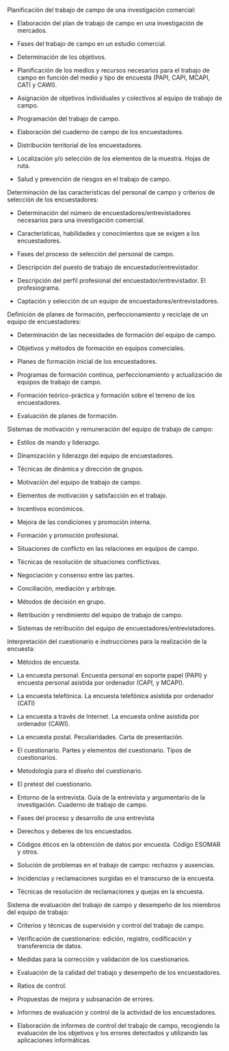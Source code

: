 Planificación del trabajo de campo de una investigación comercial:

- Elaboración del plan de trabajo de campo en una investigación de mercados.

- Fases del trabajo de campo en un estudio comercial.

- Determinación de los objetivos.

- Planificación de los medios y recursos necesarios para el trabajo de campo en función del medio y tipo de encuesta (PAPI, CAPI, MCAPI, CATI y CAWI).

- Asignación de objetivos individuales y colectivos al equipo de trabajo de campo.

- Programación del trabajo de campo.

- Elaboración del cuaderno de campo de los encuestadores.

- Distribución territorial de los encuestadores.

- Localización y/o selección de los elementos de la muestra. Hojas de ruta.

- Salud y prevención de riesgos en el trabajo de campo.

Determinación de las características del personal de campo y criterios de selección de los encuestadores:

- Determinación del número de encuestadores/entrevistadores necesarios para una investigación comercial.

- Características, habilidades y conocimientos que se exigen a los encuestadores.

- Fases del proceso de selección del personal de campo.

- Descripción del puesto de trabajo de encuestador/entrevistador.

- Descripción del perfil profesional del encuestador/entrevistador. El profesiograma.

- Captación y selección de un equipo de encuestadores/entrevistadores.

Definición de planes de formación, perfeccionamiento y reciclaje de un equipo de encuestadores:

- Determinación de las necesidades de formación del equipo de campo.

- Objetivos y métodos de formación en equipos comerciales.

- Planes de formación inicial de los encuestadores.

- Programas de formación continua, perfeccionamiento y actualización de equipos de trabajo de campo.

- Formación teórico-práctica y formación sobre el terreno de los encuestadores.

- Evaluación de planes de formación.

Sistemas de motivación y remuneración del equipo de trabajo de campo:

- Estilos de mando y liderazgo.

- Dinamización y liderazgo del equipo de encuestadores.

- Técnicas de dinámica y dirección de grupos.

- Motivación del equipo de trabajo de campo.

- Elementos de motivación y satisfacción en el trabajo.

- Incentivos económicos.

- Mejora de las condiciones y promoción interna.

- Formación y promoción profesional.

- Situaciones de conflicto en las relaciones en equipos de campo.

- Técnicas de resolución de situaciones conflictivas.

- Negociación y consenso entre las partes.

- Conciliación, mediación y arbitraje.

- Métodos de decisión en grupo.

- Retribución y rendimiento del equipo de trabajo de campo.

- Sistemas de retribución del equipo de encuestadores/entrevistadores.

Interpretación del cuestionario e instrucciones para la realización de la encuesta:

- Métodos de encuesta.

- La encuesta personal. Encuesta personal en soporte papel (PAPI) y encuesta personal asistida por ordenador (CAPI, y MCAPI).

- La encuesta telefónica. La encuesta telefónica asistida por ordenador (CATI)

- La encuesta a través de Internet. La encuesta online asistida por ordenador (CAWI).

- La encuesta postal. Peculiaridades. Carta de presentación.

- El cuestionario. Partes y elementos del cuestionario. Tipos de cuestionarios.

- Metodología para el diseño del cuestionario.

- El pretest del cuestionario.

- Entorno de la entrevista. Guía de la entrevista y argumentario de la investigación. Cuaderno de trabajo de campo.

- Fases del proceso y desarrollo de una entrevista

- Derechos y deberes de los encuestados.

- Códigos éticos en la obtención de datos por encuesta. Código ESOMAR y otros.

- Solución de problemas en el trabajo de campo: rechazos y ausencias.

- Incidencias y reclamaciones surgidas en el transcurso de la encuesta.

- Técnicas de resolución de reclamaciones y quejas en la encuesta.

Sistema de evaluación del trabajo de campo y desempeño de los miembros del equipo de trabajo:

- Criterios y técnicas de supervisión y control del trabajo de campo.

- Verificación de cuestionarios: edición, registro, codificación y transferencia de datos.

- Medidas para la corrección y validación de los cuestionarios.

- Evaluación de la calidad del trabajo y desempeño de los encuestadores.

- Ratios de control.

- Propuestas de mejora y subsanación de errores.

- Informes de evaluación y control de la actividad de los encuestadores.

- Elaboración de informes de control del trabajo de campo, recogiendo la evaluación de los objetivos y los errores detectados y utilizando las aplicaciones informáticas.


